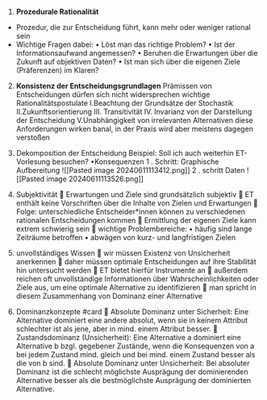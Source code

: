 1. **Prozedurale Rationalität**
- Prozedur, die zur Entscheidung führt, kann mehr oder weniger rational sein
- Wichtige Fragen dabei:
	• Löst man das richtige Problem?
	• Ist der Informationsaufwand angemessen?
	• Beruhen die Erwartungen über die Zukunft auf objektiven Daten?
	• Ist man sich über die eigenen Ziele (Präferenzen) im Klaren?

2. **Konsistenz der Entscheidungsgrundlagen**
 Prämissen von Entscheidungen dürfen sich nicht widersprechen
 wichtige Rationalitätspostulate
I.Beachtung der Grundsätze der Stochastik
II.Zukunftsorientierung
III. Transitivität
IV. Invarianz von der Darstellung der Entscheidung
V.Unabhängigkeit von irrelevanten Alternativen
diese Anforderungen wirken banal, in der Praxis wird aber meistens
dagegen verstoßen

3. Dekomposition der Entscheidung
Beispiel: Soll ich auch weiterhin ET-Vorlesung besuchen?
•Konsequenzen
1 . Schritt: Graphische Aufbereitung
![[Pasted image 20240611113412.png]]
2 . schritt Daten
![[Pasted image 20240611113526.png]]

4. Subjektivität
 Erwartungen und Ziele sind grundsätzlich subjektiv
 ET enthält keine Vorschriften über die Inhalte von Zielen und Erwartungen
 Folge: unterschiedliche Entscheider*innen können zu verschiedenen
rationalen Entscheidungen kommen
 Ermittlung der eigenen Ziele kann extrem schwierig sein
 wichtige Problembereiche:
• häufig sind lange Zeiträume betroffen
• abwägen von kurz- und langfristigen Zielen

5. unvollständiges Wissen
 wir müssen Existenz von Unsicherheit anerkennen
 daher müssen optimale Entscheidungen auf ihre Stabilität hin untersucht
werden
 ET bietet hierfür Instrumente an
 außerdem reichen oft unvollständige Informationen über
Wahrscheinlichkeiten oder Ziele aus, um eine optimale Alternative zu
identifizieren
 man spricht in diesem Zusammenhang von Dominanz einer Alternative

5. Dominanzkonzepte #card 
 Absolute Dominanz unter Sicherheit:
Eine Alternative dominiert eine andere absolut, wenn sie in keinem Attribut
schlechter ist als jene, aber in mind. einem Attribut besser.
 Zustandsdominanz (Unsicherheit):
Eine Alternative a dominiert eine Alternative b bzgl. gegebener Zustände, wenn die
Konsequenzen von a bei jedem Zustand mind. gleich und bei mind. einem Zustand
besser als die von b sind.
 Absolute Dominanz unter Unsicherheit:
Bei absoluter Dominanz ist die schlecht möglichste Ausprägung der dominierenden
Alternative besser als die bestmöglichste Ausprägung der dominierten Alternative.